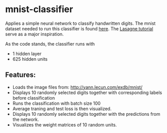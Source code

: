 # mnist-classifier
Applies a simple neural network to classify handwritten digits. The mnist dataset needed to run this classifier is found [here](http://yann.lecun.com/exdb/mnist/). The [Lasagne tutorial](http://lasagne.readthedocs.org/en/latest/user/tutorial.html) serve as a major inspiration.

As the code stands, the classifier runs with
- 1 hidden layer
- 625 hidden units

## Features:
- Loads the image files from: http://yann.lecun.com/exdb/mnist/
- Displays 10 randomly selected digits together with corresponding labels before classification
- Runs the classification with batch size 100
- Average traning and test loss is then visualized.
- Displays 10 randomly selected digits together with the predictions from the network.
- Visualizes the weight matrices of 10 random units.

